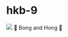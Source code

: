 # hkb-9
<img src="https://user-images.githubusercontent.com/34447105/88755675-a4e81d00-d19c-11ea-96f8-6339e0cf675a.png">
<ung src="https://user-images.githubusercontent.com/34447105/88755690-aca7c180-d19c-11ea-9d87-ecc618158275.png">
 🤮 Bong and Hong  🤑

